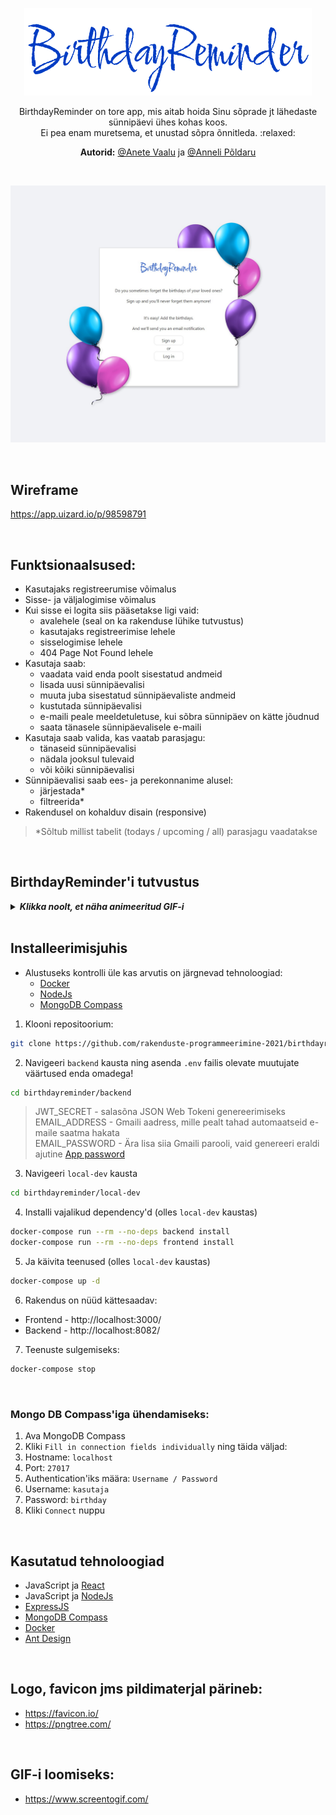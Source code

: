 <p align="center">
  <a href="#" rel="noopener">
    <img src="readme_file_pics/logo.png" alt="Project logo">
  </a>
</p>

<p align="center">
  BirthdayReminder on tore app, mis aitab hoida Sinu sõprade jt lähedaste sünnipäevi ühes kohas koos. 
  <br /> 
  Ei pea enam muretsema, et unustad sõpra õnnitleda. :relaxed:
    <p align="center">
      <strong>Autorid:</strong>
      <a href="https://github.com/anetevlu">@Anete Vaalu</a>
      ja
      <a href="https://github.com/AnneliP88">@Anneli Põldaru</a>
    </p>
</p>

<br />

![HomePage](readme_file_pics/homePage.jpg)

<br />

## Wireframe
https://app.uizard.io/p/98598791

<br />

## Funktsionaalsused:
* Kasutajaks registreerumise võimalus
* Sisse- ja väljalogimise võimalus
* Kui sisse ei logita siis pääsetakse ligi vaid:
  * avalehele (seal on ka rakenduse lühike tutvustus)
  * kasutajaks registreerimise lehele
  * sisselogimise lehele
  * 404 Page Not Found lehele
* Kasutaja saab:
  * vaadata vaid enda poolt sisestatud andmeid
  * lisada uusi sünnipäevalisi
  * muuta juba sisestatud sünnipäevaliste andmeid
  * kustutada sünnipäevalisi
  * e-maili peale meeldetuletuse, kui sõbra sünnipäev on kätte jõudnud
  * saata tänasele sünnipäevalisele e-maili
* Kasutaja saab valida, kas vaatab parasjagu:
  * tänaseid sünnipäevalisi
  * nädala jooksul tulevaid
  * või kõiki sünnipäevalisi
* Sünnipäevalisi saab ees- ja perekonnanime alusel:
  * järjestada*
  * filtreerida*
* Rakendusel on kohalduv disain (responsive)
> *Sõltub millist tabelit (todays / upcoming / all) parasjagu vaadatakse

<br />

## BirthdayReminder'i tutvustus
<details>
  <summary>
    <strong>
      <em>Klikka noolt, et näha animeeritud GIF-i</em>
    </strong>
  </summary>
    
  ![Tutvustus](readme_file_pics/BirthdayReminderReview.gif)  
  
</details>

<br />

## Installeerimisjuhis
* Alustuseks kontrolli üle kas arvutis on järgnevad tehnoloogiad:
  * [Docker](https://www.docker.com/)
  * [NodeJs](https://nodejs.org/en/)
  * [MongoDB Compass](https://www.mongodb.com/products/compass)
1. Klooni repositoorium:
```sh
git clone https://github.com/rakenduste-programmeerimine-2021/birthdayreminder.git
```
2. Navigeeri `backend` kausta ning asenda `.env` failis olevate muutujate väärtused enda omadega!
```sh
cd birthdayreminder/backend
```
> JWT_SECRET - salasõna JSON Web Tokeni genereerimiseks  
> EMAIL_ADDRESS - Gmaili aadress, mille pealt tahad automaatseid e-maile saatma hakata  
> EMAIL_PASSWORD - Ära lisa siia Gmaili parooli, vaid genereeri eraldi ajutine [App password](https://support.google.com/accounts/answer/185833?hl=en)  
3. Navigeeri `local-dev` kausta  
```sh
cd birthdayreminder/local-dev

```
4. Installi vajalikud dependency'd (olles `local-dev` kaustas)
```sh
docker-compose run --rm --no-deps backend install
docker-compose run --rm --no-deps frontend install
```
5. Ja käivita teenused (olles `local-dev` kaustas)
```sh
docker-compose up -d
```
6. Rakendus on nüüd kättesaadav:
* Frontend - http://localhost:3000/  
* Backend - http://localhost:8082/  
7. Teenuste sulgemiseks:  
```sh
docker-compose stop
```

<br />

### Mongo DB Compass'iga ühendamiseks:
1. Ava MongoDB Compass
2. Kliki `Fill in connection fields individually` ning täida väljad:
3. Hostname: `localhost`
4. Port: `27017`
5. Authentication'iks määra: `Username / Password`
6. Username: `kasutaja`
7. Password: `birthday`
8. Kliki `Connect` nuppu

<br />

## Kasutatud tehnoloogiad
* JavaScript ja [React](https://reactjs.org/docs/create-a-new-react-app.html)
* JavaScript ja [NodeJs](https://nodejs.org/en/)
* [ExpressJS](https://expressjs.com/)
* [MongoDB Compass](https://www.mongodb.com/products/compass)
* [Docker](https://www.docker.com/)
* [Ant Design](https://ant.design/)

<br />

## Logo, favicon jms pildimaterjal pärineb:
* https://favicon.io/
* https://pngtree.com/

<br />

## GIF-i loomiseks:
* https://www.screentogif.com/

<br />
